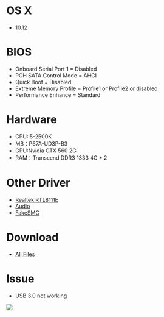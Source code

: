 # OS X
- 10.12

# BIOS
- Onboard Serial Port 1 = Disabled
- PCH SATA Control Mode = AHCI
- Quick Boot = Disabled
- Extreme Memory Profile = Profile1 or Profile2 or disabled
- Performance Enhance = Standard

# Hardware
- CPU:I5-2500K
- MB：P67A-UD3P-B3
- GPU:Nvidia GTX 560 2G
- RAM：Transcend DDR3 1333 4G * 2

# Other Driver
* [Realtek RTL8111E](https://bitbucket.org/RehabMan/os-x-realtek-network/downloads/RehabMan-Realtek-Network-v2-2015-1230.zip)
* [Audio](https://github.com/toleda/audio_CloverALC)
* [FakeSMC](https://bitbucket.org/RehabMan/os-x-fakesmc-kozlek/downloads/RehabMan-FakeSMC-2016-0908.zip)

# Download
* [All Files](https://bitbucket.org/ChengYouFang/hackintosh/downloads/P67A-UD3P-B3_macOS%20Sierra.zip) 

# Issue
* USB 3.0 not working

![](https://4.bp.blogspot.com/-O0wP9ukoYK4/V_--AR2HZfI/AAAAAAAAHz0/IhiWx_C6h80Ap19EMin5L_xq-zRXn49dgCLcB/s1600/Screen%2BShot%2B2016-10-14%2Bat%2B00.52.46.png)